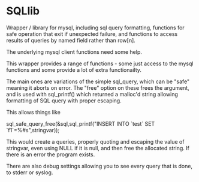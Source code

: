 # SQLlib
Wrapper / library for mysql, including sql query formatting, functions for safe operation that exit if unexpected failure, and functions to access results of queries by named field rather than row[n].

The underlying mysql client functions need some help.

This wrapper provides a range of functions - some just access to the mysql functions and some provide a lot of extra functionailty.

The main ones are variations of the simple sql_query, which can be "safe" meaning it aborts on error.
The "free" option on these frees the argument, and is used with sql_printf() which returned a malloc'd string allowing formatting of SQL query with proper escaping.

This allows things like

sql_safe_query_free(&sql,sql_printf("INSERT INTO \`test\` SET \`f1\`=%#s",stringvar));

This would create a queries, properly quoting and escaping the value of stringvar, even using NULL if it is null, and then free the allocated string. If there is an error the program exists.

There are also debug settings allowing you to see every query that is done, to stderr or syslog.
